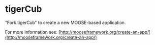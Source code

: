 tigerCub
=====

"Fork tigerCub" to create a new MOOSE-based application.

For more information see: [http://mooseframework.org/create-an-app/](http://mooseframework.org/create-an-app/)
